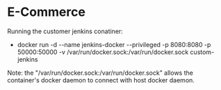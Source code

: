 # E-Commerce

Running the customer jenkins conatiner:

- docker run -d --name jenkins-docker --privileged -p 8080:8080 -p 50000:50000 -v /var/run/docker.sock:/var/run/docker.sock custom-jenkins

Note: the "/var/run/docker.sock:/var/run/docker.sock" allows the container's docker daemon to connect with host docker daemon.
